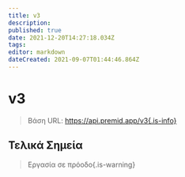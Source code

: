 ```yaml
---
title: v3
description:
published: true
date: 2021-12-20T14:27:18.034Z
tags:
editor: markdown
dateCreated: 2021-09-07T01:44:46.864Z
---
```


# v3

> Βάση URL: https://api.premid.app/v3{.is-info}


## Τελικά Σημεία
> Εργασία σε πρόοδο{.is-warning}
